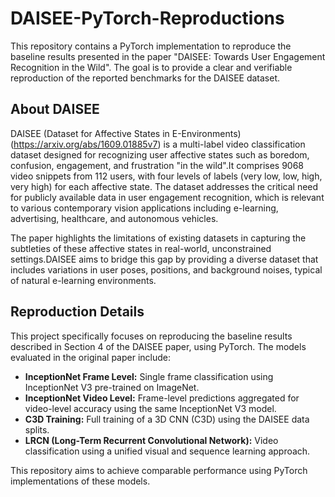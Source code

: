 # DAISEE-PyTorch-Reproductions
This repository contains a PyTorch implementation to reproduce the baseline results presented in the paper "DAISEE: Towards User Engagement Recognition in the Wild". The goal is to provide a clear and verifiable reproduction of the reported benchmarks for the DAISEE dataset.

## About DAISEE

DAISEE (Dataset for Affective States in E-Environments) (https://arxiv.org/abs/1609.01885v7) is a multi-label video classification dataset designed for recognizing user affective states such as boredom, confusion, engagement, and frustration "in the wild".It comprises 9068 video snippets from 112 users, with four levels of labels (very low, low, high, very high) for each affective state. The dataset addresses the critical need for publicly available data in user engagement recognition, which is relevant to various contemporary vision applications including e-learning, advertising, healthcare, and autonomous vehicles.

The paper highlights the limitations of existing datasets in capturing the subtleties of these affective states in real-world, unconstrained settings.DAISEE aims to bridge this gap by providing a diverse dataset that includes variations in user poses, positions, and background noises, typical of natural e-learning environments.

## Reproduction Details

This project specifically focuses on reproducing the baseline results described in Section 4 of the DAISEE paper, using PyTorch. The models evaluated in the original paper include:

* **InceptionNet Frame Level:** Single frame classification using InceptionNet V3 pre-trained on ImageNet.
* **InceptionNet Video Level:** Frame-level predictions aggregated for video-level accuracy using the same InceptionNet V3 model.
* **C3D Training:** Full training of a 3D CNN (C3D) using the DAISEE data splits.
* **LRCN (Long-Term Recurrent Convolutional Network):** Video classification using a unified visual and sequence learning approach.

This repository aims to achieve comparable performance using PyTorch implementations of these models.




